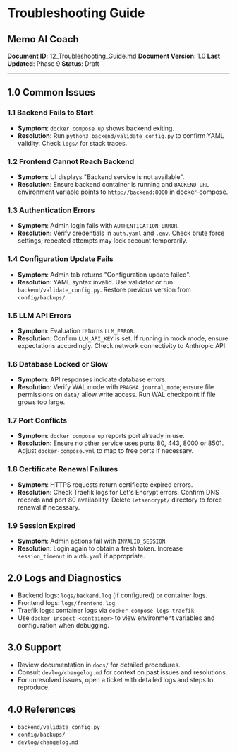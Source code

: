 # Troubleshooting Guide
## Memo AI Coach

**Document ID**: 12_Troubleshooting_Guide.md
**Document Version**: 1.0
**Last Updated**: Phase 9
**Status**: Draft

---

## 1.0 Common Issues

### 1.1 Backend Fails to Start
- **Symptom**: `docker compose up` shows backend exiting.
- **Resolution**: Run `python3 backend/validate_config.py` to confirm YAML validity. Check `logs/` for stack traces.

### 1.2 Frontend Cannot Reach Backend
- **Symptom**: UI displays "Backend service is not available".
- **Resolution**: Ensure backend container is running and `BACKEND_URL` environment variable points to `http://backend:8000` in docker-compose.

### 1.3 Authentication Errors
- **Symptom**: Admin login fails with `AUTHENTICATION_ERROR`.
- **Resolution**: Verify credentials in `auth.yaml` and `.env`. Check brute force settings; repeated attempts may lock account temporarily.

### 1.4 Configuration Update Fails
- **Symptom**: Admin tab returns "Configuration update failed".
- **Resolution**: YAML syntax invalid. Use validator or run `backend/validate_config.py`. Restore previous version from `config/backups/`.

### 1.5 LLM API Errors
- **Symptom**: Evaluation returns `LLM_ERROR`.
- **Resolution**: Confirm `LLM_API_KEY` is set. If running in mock mode, ensure expectations accordingly. Check network connectivity to Anthropic API.

### 1.6 Database Locked or Slow
- **Symptom**: API responses indicate database errors.
- **Resolution**: Verify WAL mode with `PRAGMA journal_mode`; ensure file permissions on `data/` allow write access. Run WAL checkpoint if file grows too large.

### 1.7 Port Conflicts
- **Symptom**: `docker compose up` reports port already in use.
- **Resolution**: Ensure no other service uses ports 80, 443, 8000 or 8501. Adjust `docker-compose.yml` to map to free ports if necessary.

### 1.8 Certificate Renewal Failures
- **Symptom**: HTTPS requests return certificate expired errors.
- **Resolution**: Check Traefik logs for Let's Encrypt errors. Confirm DNS records and port 80 availability. Delete `letsencrypt/` directory to force renewal if necessary.

### 1.9 Session Expired
- **Symptom**: Admin actions fail with `INVALID_SESSION`.
- **Resolution**: Login again to obtain a fresh token. Increase `session_timeout` in `auth.yaml` if appropriate.

## 2.0 Logs and Diagnostics
- Backend logs: `logs/backend.log` (if configured) or container logs.
- Frontend logs: `logs/frontend.log`.
- Traefik logs: container logs via `docker compose logs traefik`.
- Use `docker inspect <container>` to view environment variables and configuration when debugging.

## 3.0 Support
- Review documentation in `docs/` for detailed procedures.
- Consult `devlog/changelog.md` for context on past issues and resolutions.
- For unresolved issues, open a ticket with detailed logs and steps to reproduce.

## 4.0 References
- `backend/validate_config.py`
- `config/backups/`
- `devlog/changelog.md`
